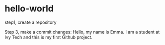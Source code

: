 # hello-world
step1, create a repository

Step 3, make a commit changes: Hello, my name is Emma. I am a student at Ivy Tech and this is my first Github project.
